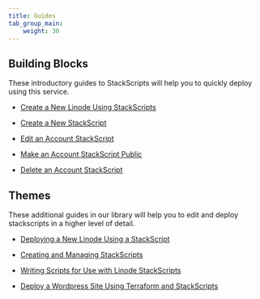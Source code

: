 ```yaml
---
title: Guides
tab_group_main:
    weight: 30
---
```


## Building Blocks

These introductory guides to StackScripts will help you to quickly deploy using this service.

- [Create a New Linode Using StackScripts](/docs/products/tools/stackscripts/guides/stackscripts-create-linode)

- [Create a New StackScript](/docs/products/tools/stackscripts/guides/stackscripts-create-stackscript)

- [Edit an Account StackScript](/docs/products/tools/stackscripts/guides/stackscripts-edit-stackscript)

- [Make an Account StackScript Public](/docs/products/tools/stackscripts/guides/stackscripts-create-public-stackscript)

- [Delete an Account StackScript](/docs/products/tools/stackscripts/guides/stackscripts-delete-stackscript)

## Themes

These additional guides in our library will help you to edit and deploy stackscripts in a higher level of detail.

- [Deploying a New Linode Using a StackScript](/docs/platform/stackscripts/how-to-deploy-a-new-linode-using-a-stackscript/)

- [Creating and Managing StackScripts](/docs/platform/stackscripts/creating-and-managing-stackscripts-a-tutorial/)

- [Writing Scripts for Use with Linode StackScripts](/docs/platform/stackscripts/writing-scripts-for-use-with-linode-stackscripts-a-tutorial/)

- [Deploy a Wordpress Site Using Terraform and StackScripts](/docs/applications/configuration-management/terraform/deploy-a-wordpress-site-using-terraform-and-linode-stackscripts/)

